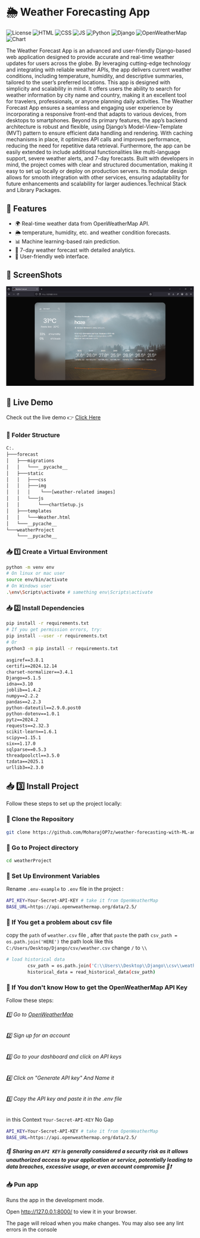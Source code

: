 # 🌦 Weather Forecasting App

![License](https://img.shields.io/badge/license-MIT-blue.svg)
![HTML](https://img.shields.io/badge/HTML5-E34F26?style=for-the-badge&logo=html5&logoColor=white)
![CSS](https://img.shields.io/badge/CSS-239120?&style=for-the-badge&logo=css3&logoColor=white)
![JS](https://img.shields.io/badge/JavaScript-F7DF1E?style=for-the-badge&logo=javascript&logoColor=black)
![Python](https://img.shields.io/badge/Python-14354C?style=for-the-badge&logo=python&logoColor=white)
![Django](https://img.shields.io/badge/Django-092E20?style=for-the-badge&logo=django&logoColor=white)
![OpenWeatherMap](https://img.shields.io/badge/OpenWeatherMap.org-API-008CC1?style=for-the-badge&logo=openweathermap.org&logoColor=white)
![Chart](https://img.shields.io/badge/Chart.js-Visualization-008CC1?style=for-the-badge&logo=openweathermap&logoColor=white)



The Weather Forecast App is an advanced and user-friendly Django-based web 
application designed to provide accurate and real-time weather updates for 
users across the globe. By leveraging cutting-edge technology and integrating 
with reliable weather APIs, the app delivers current weather conditions, 
including temperature, humidity, and descriptive summaries, tailored to the 
user’s preferred locations. 
This app is designed with simplicity and scalability in mind. It offers users the 
ability to search for weather information by city name and country, making it an 
excellent tool for travelers, professionals, or anyone planning daily activities. 
The Weather Forecast App ensures a seamless and engaging user experience by 
incorporating a responsive front-end that adapts to various devices, from 
desktops to smartphones. 
Beyond its primary features, the app’s backend architecture is robust and 
flexible, using Django’s Model-View-Template (MVT) pattern to ensure 
efficient data handling and rendering. With caching mechanisms in place, it 
optimizes API calls and improves performance, reducing the need for repetitive 
data retrieval. Furthermore, the app can be easily extended to include additional 
functionalities like multi-language support, severe weather alerts, and 7-day 
forecasts. 
Built with developers in mind, the project comes with clear and structured 
documentation, making it easy to set up locally or deploy on production 
servers. Its modular design allows for smooth integration with other services, 
ensuring adaptability for future enhancements and scalability for larger 
audiences.Technical Stack and Library Packages.

## 🌟 Features
- 🌍 Real-time weather data from OpenWeatherMap API.
- :sun_behind_rain_cloud:  temperature, humidity, etc. and weather condition forecasts.
- 📊 Machine learning-based rain prediction.
- 📅 7-day weather forecast with detailed analytics.
- 📌 User-friendly web interface.

##  :large_blue_diamond:  ScreenShots

![App Screenshot](https://github.com/MoharajOP7z/weather-forecasting-with-ML-and-Visualization/blob/b47dee6f699f2d7e663fd4528e18db2ce0d87495/screenshot/Screenshot%202025-03-11%20174643.png)


## 🚀 Live Demo
Check out the live demo 👉 [Click Here](https://your-demo-link.com)

### 📃 Folder Structure
```bash
C:.
├───forecast
│   ├───migrations
│   │   └───__pycache__
│   ├───static
│   │   ├───css
│   │   ├───img
│   │   │    └───[weather-related images] 
│   │   └───js
│   │       └───chartSetup.js
│   ├───templates
│   │   └───Weather.html
│   └───__pycache__
└───weatherProject
    └───__pycache__
```

### 📥 1️⃣ Create a Virtual Environment
```bash
python -m venv env
# On linux or mac user
source env/bin/activate  
# On Windows user
.\env\Scripts\activate # samething env\Scripts\activate
```
### 📥 2️⃣ Install Dependencies
```bash
pip install -r requirements.txt 
# If you get permission errors, try:
pip install --user -r requirements.txt
# Or
python3 -m pip install -r requirements.txt
```
```
asgiref==3.8.1
certifi==2024.12.14
charset-normalizer==3.4.1
Django==5.1.5
idna==3.10
joblib==1.4.2
numpy==2.2.2
pandas==2.2.3
python-dateutil==2.9.0.post0
python-dotenv==1.0.1
pytz==2024.2
requests==2.32.3
scikit-learn==1.6.1
scipy==1.15.1
six==1.17.0
sqlparse==0.5.3
threadpoolctl==3.5.0
tzdata==2025.1
urllib3==2.3.0

```

## 📥 :three: Install Project
Follow these steps to set up the project locally:

###  :small_blue_diamond: Clone the Repository
```bash
git clone https://github.com/MoharajOP7z/weather-forecasting-with-ML-and-Visualization.git
```
###  :small_blue_diamond: Go to Project directory

```bash
cd weatherProject
```
###  :small_blue_diamond: Set Up Environment Variables
Rename ```.env-example``` to ```.env``` file in the project :

```bash
API_KEY=Your-Secret-API-KEY # take it from OpenWeatherMap
BASE_URL=https://api.openweathermap.org/data/2.5/
```

###  :pushpin: If You get a problem about csv file 
copy the ```path``` of ```weather.csv``` file , after that ```paste``` the path ```csv_path = os.path.join('HERE')```
the path look like this
```C:/Users/Desktop/Django/csv/weather.csv```
change ```/``` to ```\\```
```bash
# load historical data  
        csv_path = os.path.join('C:\\Users\\Desktop\\Django\\csv\\weather.csv')
        historical_data = read_historical_data(csv_path)
```

###  :pushpin: If You don't know How to get the OpenWeatherMap API Key
Follow these steps:
###### :one: Go to [OpenWeatherMap](https://openweathermap.org/)
###### :two: Sign up for an account
###### :three: Go to your dashboard and click on API keys
###### :four: Click on "Generate API key" And Name it
###### :five: Copy the API key and paste it in the .env file
in this Context ```Your-Secret-API-KEY``` No Gap
```bash
API_KEY=Your-Secret-API-KEY # take it from OpenWeatherMap
BASE_URL=https://api.openweathermap.org/data/2.5/
```
##### ❗🚫 Sharing an ```API KEY``` is generally considered a security risk as it allows unauthorized access to your application or service, potentially leading to data breaches, excessive usage, or even account compromise 🚫❗

### 📥  Pun app

Runs the app in the development mode.

Open http://127.0.0.1:8000/ to view it in your browser.

The page will reload when you make changes. You may also see any lint errors in the console
